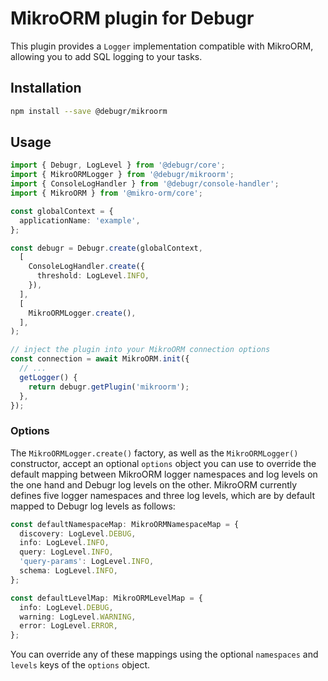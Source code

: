 MikroORM plugin for Debugr
==========================

This plugin provides a `Logger` implementation compatible with MikroORM,
allowing you to add SQL logging to your tasks.

## Installation

```bash
npm install --save @debugr/mikroorm
```

## Usage

```typescript
import { Debugr, LogLevel } from '@debugr/core';
import { MikroORMLogger } from '@debugr/mikroorm';
import { ConsoleLogHandler } from '@debugr/console-handler';
import { MikroORM } from '@mikro-orm/core';

const globalContext = {
  applicationName: 'example',
};

const debugr = Debugr.create(globalContext, 
  [
    ConsoleLogHandler.create({
      threshold: LogLevel.INFO,
    }),
  ],
  [
    MikroORMLogger.create(),
  ],
);

// inject the plugin into your MikroORM connection options
const connection = await MikroORM.init({
  // ...
  getLogger() {
    return debugr.getPlugin('mikroorm');
  },
});
```

### Options

The `MikroORMLogger.create()` factory, as well as the `MikroORMLogger()` constructor,
accept an optional `options` object you can use to override the default mapping
between MikroORM logger namespaces and log levels on the one hand and Debugr log levels
on the other. MikroORM currently defines five logger namespaces and three log levels,
which are by default mapped to Debugr log levels as follows:

```typescript
const defaultNamespaceMap: MikroORMNamespaceMap = {
  discovery: LogLevel.DEBUG,
  info: LogLevel.INFO,
  query: LogLevel.INFO,
  'query-params': LogLevel.INFO,
  schema: LogLevel.INFO,
};

const defaultLevelMap: MikroORMLevelMap = {
  info: LogLevel.DEBUG,
  warning: LogLevel.WARNING,
  error: LogLevel.ERROR,
};
```

You can override any of these mappings using the optional `namespaces` and `levels`
keys of the `options` object.
